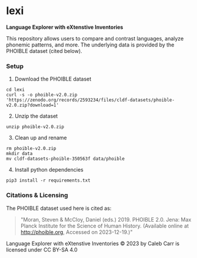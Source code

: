 # lexi
**Language Explorer with eXtenstive Inventories**

This repository allows users to compare and contrast languages, analyze phonemic patterns, and more. The underlying data is provided by the PHOIBLE dataset (cited below). 

### Setup

1. Download the PHOIBLE dataset

```
cd lexi
curl -s -o phoible-v2.0.zip 'https://zenodo.org/records/2593234/files/cldf-datasets/phoible-v2.0.zip?download=1'
```

2. Unzip the dataset

```
unzip phoible-v2.0.zip
```

3. Clean up and rename

```
rm phoible-v2.0.zip
mkdir data
mv cldf-datasets-phoible-350563f data/phoible
```

4. Install python dependencies

```
pip3 install -r requirements.txt
```

### Citations & Licensing

The PHOIBLE dataset used here is cited as:

> "Moran, Steven & McCloy, Daniel (eds.) 2019.
PHOIBLE 2.0.
Jena: Max Planck Institute for the Science of Human History.
(Available online at http://phoible.org, Accessed on 2023-12-19.)"

Language Explorer with eXtenstive Inventories © 2023 by Caleb Carr is licensed under CC BY-SA 4.0 
